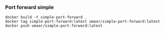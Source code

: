 
### Port forward simple

```
docker build -t simple-port-forward .
docker tag simple-port-forward:latest umaar/simple-port-forward:latest
docker push umaar/simple-port-forward:latest
```